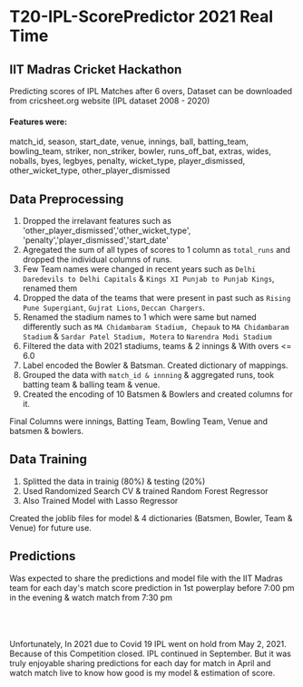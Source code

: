 # T20-IPL-ScorePredictor 2021 Real Time
## IIT Madras Cricket Hackathon

Predicting scores of IPL Matches after 6 overs,
Dataset can be downloaded from cricsheet.org website (IPL dataset 2008 - 2020)

#### Features were:
match_id, season, start_date, venue, innings, ball, batting_team, bowling_team, striker, non_striker, bowler, runs_off_bat, extras, wides, noballs, byes, legbyes, penalty, wicket_type, player_dismissed, other_wicket_type, other_player_dismissed

## Data Preprocessing
1) Dropped the irrelavant features such as 'other_player_dismissed','other_wicket_type', 'penalty','player_dismissed','start_date'
2) Agregated the sum of all types of scores to 1 column as `total_runs` and dropped the individual columns of runs.
3) Few Team names were changed in recent years such as `Delhi Daredevils to Delhi Capitals` & `Kings XI Punjab to Punjab Kings`, renamed them 
4) Dropped the data of the teams that were present in past such as `Rising Pune Supergiant`, `Gujrat Lions`, `Deccan Chargers`.
5) Renamed the stadium names to 1 which were same but named differently such as `MA Chidambaram Stadium, Chepauk` to `MA Chidambaram Stadium` & `Sardar Patel Stadium, Motera` to `Narendra Modi Stadium`
6) Filtered the data with 2021 stadiums, teams & 2 innings & With overs <= 6.0
7) Label encoded the Bowler & Batsman. Created dictionary of mappings.
8) Grouped the data with `match_id & innning` & aggregated runs, took batting team & balling team & venue.
9) Created the encoding of 10 Batsmen & Bowlers and created columns for it.

Final Columns were innings, Batting Team, Bowling Team, Venue and batsmen & bowlers.


## Data Training
1) Splitted the data in trainig (80%) & testing (20%)
2) Used Randomized Search CV & trained Random Forest Regressor
3) Also Trained Model with Lasso Regressor

Created the joblib files for model & 4 dictionaries (Batsmen, Bowler, Team & Venue) for future use.

## Predictions
Was expected to share the predictions and model file with the IIT Madras team for each day's match score prediction in 1st powerplay before 7:00 pm in the evening & watch match from 7:30 pm


<br><br><br>
Unfortunately, In 2021 due to Covid 19 IPL went on hold from May 2, 2021. Because of this Competition closed. IPL continued in September. 
But it was truly enjoyable sharing predictions for each day for match in April and watch match live to know how good is my model & estimation of score.
